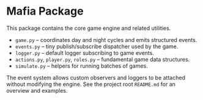 # Mafia Package

This package contains the core game engine and related utilities.

* `game.py` – coordinates day and night cycles and emits structured events.
* `events.py` – tiny publish/subscribe dispatcher used by the game.
* `logger.py` – default logger subscribing to game events.
* `actions.py`, `player.py`, `roles.py` – fundamental game data structures.
* `simulate.py` – helpers for running batches of games.

The event system allows custom observers and loggers to be attached without
modifying the engine.  See the project root `README.md` for an overview and
examples.
